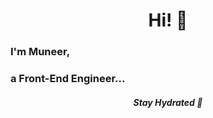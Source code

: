 <h1 align="center" color="red">Hi! 🤖</h1>

<h3>I'm Muneer,<h3 text-color>a Front-End Engineer...</h3></h3>

<h5 align="center">Stay Hydrated 🥤</h5>





